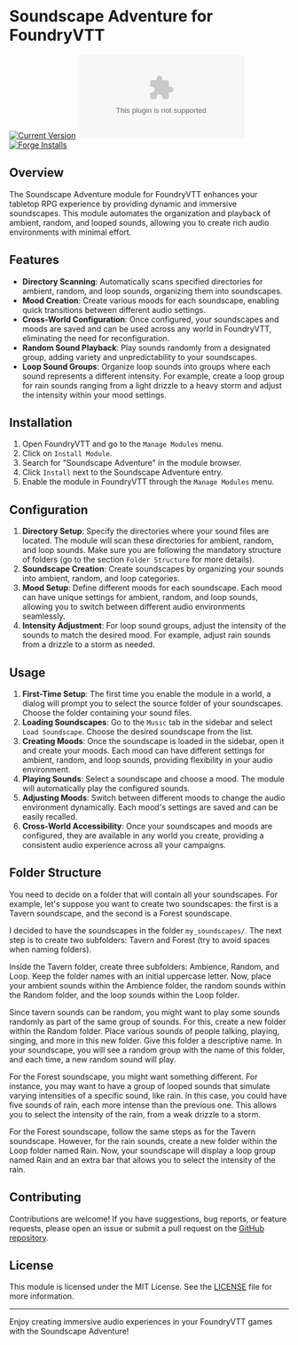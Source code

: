 # Soundscape Adventure for FoundryVTT
[![Current Version](https://img.shields.io/github/v/release/piecesofcodecom/soundscape-adventure?style=for-the-badge&label=Current%20Version)]() [![Latest Release Download Count](https://img.shields.io/github/downloads/piecesofcodecom/soundscape-adventure/latest/module.zip?label=Downloads&style=for-the-badge)]() [![Forge Installs](https://img.shields.io/badge/dynamic/json?label=Forge%20Installs&query=package.installs&suffix=%25&url=https%3A%2F%2Fforge-vtt.com%2Fapi%2Fbazaar%2Fpackage%2Fsoundscape-adventure&colorB=03ff1c&style=for-the-badge)](https://forge-vtt.com/bazaar#package=soundscape-adventure)

## Overview

The Soundscape Adventure module for FoundryVTT enhances your tabletop RPG experience by providing dynamic and immersive soundscapes. This module automates the organization and playback of ambient, random, and looped sounds, allowing you to create rich audio environments with minimal effort.

## Features

- **Directory Scanning**: Automatically scans specified directories for ambient, random, and loop sounds, organizing them into soundscapes.
- **Mood Creation**: Create various moods for each soundscape, enabling quick transitions between different audio settings.
- **Cross-World Configuration**: Once configured, your soundscapes and moods are saved and can be used across any world in FoundryVTT, eliminating the need for reconfiguration.
- **Random Sound Playback**: Play sounds randomly from a designated group, adding variety and unpredictability to your soundscapes.
- **Loop Sound Groups**: Organize loop sounds into groups where each sound represents a different intensity. For example, create a loop group for rain sounds ranging from a light drizzle to a heavy storm and adjust the intensity within your mood settings.

## Installation

1. Open FoundryVTT and go to the `Manage Modules` menu.
2. Click on `Install Module`.
3. Search for "Soundscape Adventure" in the module browser.
4. Click `Install` next to the Soundscape Adventure entry.
5. Enable the module in FoundryVTT through the `Manage Modules` menu.

## Configuration

1. **Directory Setup**: Specify the directories where your sound files are located. The module will scan these directories for ambient, random, and loop sounds. Make sure you are following the mandatory structure of folders (go to the section `Folder Structure` for more details).
2. **Soundscape Creation**: Create soundscapes by organizing your sounds into ambient, random, and loop categories.
3. **Mood Setup**: Define different moods for each soundscape. Each mood can have unique settings for ambient, random, and loop sounds, allowing you to switch between different audio environments seamlessly.
4. **Intensity Adjustment**: For loop sound groups, adjust the intensity of the sounds to match the desired mood. For example, adjust rain sounds from a drizzle to a storm as needed.

## Usage

1. **First-Time Setup**: The first time you enable the module in a world, a dialog will prompt you to select the source folder of your soundscapes. Choose the folder containing your sound files.
2. **Loading Soundscapes**: Go to the `Music` tab in the sidebar and select `Load Soundscape`. Choose the desired soundscape from the list.
3. **Creating Moods**: Once the soundscape is loaded in the sidebar, open it and create your moods. Each mood can have different settings for ambient, random, and loop sounds, providing flexibility in your audio environment.
4. **Playing Sounds**: Select a soundscape and choose a mood. The module will automatically play the configured sounds.
5. **Adjusting Moods**: Switch between different moods to change the audio environment dynamically. Each mood's settings are saved and can be easily recalled.
6. **Cross-World Accessibility**: Once your soundscapes and moods are configured, they are available in any world you create, providing a consistent audio experience across all your campaigns.

## Folder Structure

You need to decide on a folder that will contain all your soundscapes. For example, let's suppose you want to create two soundscapes: the first is a Tavern soundscape, and the second is a Forest soundscape.

I decided to have the soundscapes in the folder `my_soundscapes/`. The next step is to create two subfolders: Tavern and Forest (try to avoid spaces when naming folders).

Inside the Tavern folder, create three subfolders: Ambience, Random, and Loop. Keep the folder names with an initial uppercase letter. Now, place your ambient sounds within the Ambience folder, the random sounds within the Random folder, and the loop sounds within the Loop folder.

Since tavern sounds can be random, you might want to play some sounds randomly as part of the same group of sounds. For this, create a new folder within the Random folder. Place various sounds of people talking, playing, singing, and more in this new folder. Give this folder a descriptive name. In your soundscape, you will see a random group with the name of this folder, and each time, a new random sound will play.

For the Forest soundscape, you might want something different. For instance, you may want to have a group of looped sounds that simulate varying intensities of a specific sound, like rain. In this case, you could have five sounds of rain, each more intense than the previous one. This allows you to select the intensity of the rain, from a weak drizzle to a storm.

For the Forest soundscape, follow the same steps as for the Tavern soundscape. However, for the rain sounds, create a new folder within the Loop folder named Rain. Now, your soundscape will display a loop group named Rain and an extra bar that allows you to select the intensity of the rain.

## Contributing

Contributions are welcome! If you have suggestions, bug reports, or feature requests, please open an issue or submit a pull request on the [GitHub repository](#).

## License

This module is licensed under the MIT License. See the [LICENSE](#) file for more information.

---

Enjoy creating immersive audio experiences in your FoundryVTT games with the Soundscape Adventure!

